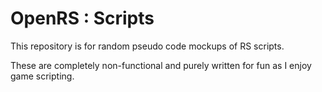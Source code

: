 # OpenRS : Scripts

This repository is for random pseudo code mockups of RS scripts.

These are completely non-functional and purely written for fun as I enjoy game scripting.